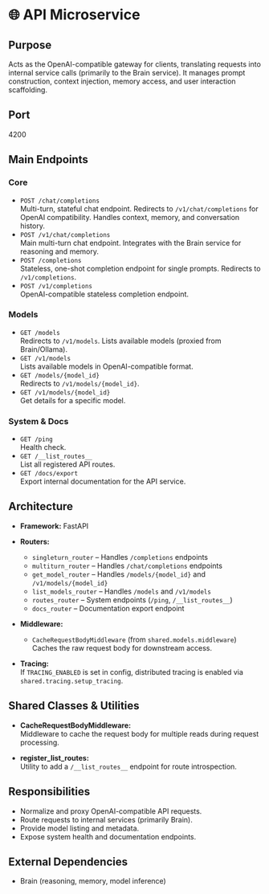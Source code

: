 # 🌐 API Microservice

## Purpose

Acts as the OpenAI-compatible gateway for clients, translating requests into internal service calls (primarily to the Brain service). It manages prompt construction, context injection, memory access, and user interaction scaffolding.

## Port

4200

## Main Endpoints

### Core

- `POST /chat/completions`  
  Multi-turn, stateful chat endpoint. Redirects to `/v1/chat/completions` for OpenAI compatibility. Handles context, memory, and conversation history.
- `POST /v1/chat/completions`  
  Main multi-turn chat endpoint. Integrates with the Brain service for reasoning and memory.
- `POST /completions`  
  Stateless, one-shot completion endpoint for single prompts. Redirects to `/v1/completions`.
- `POST /v1/completions`  
  OpenAI-compatible stateless completion endpoint.

### Models

- `GET /models`  
  Redirects to `/v1/models`. Lists available models (proxied from Brain/Ollama).
- `GET /v1/models`  
  Lists available models in OpenAI-compatible format.
- `GET /models/{model_id}`  
  Redirects to `/v1/models/{model_id}`.
- `GET /v1/models/{model_id}`  
  Get details for a specific model.

### System & Docs

- `GET /ping`  
  Health check.
- `GET /__list_routes__`  
  List all registered API routes.
- `GET /docs/export`  
  Export internal documentation for the API service.

## Architecture

- **Framework:** FastAPI
- **Routers:**  
  - `singleturn_router` – Handles `/completions` endpoints  
  - `multiturn_router` – Handles `/chat/completions` endpoints  
  - `get_model_router` – Handles `/models/{model_id}` and `/v1/models/{model_id}`  
  - `list_models_router` – Handles `/models` and `/v1/models`  
  - `routes_router` – System endpoints (`/ping`, `/__list_routes__`)  
  - `docs_router` – Documentation export endpoint

- **Middleware:**  
  - `CacheRequestBodyMiddleware` (from `shared.models.middleware`)  
    Caches the raw request body for downstream access.

- **Tracing:**  
  If `TRACING_ENABLED` is set in config, distributed tracing is enabled via `shared.tracing.setup_tracing`.

## Shared Classes & Utilities

- **CacheRequestBodyMiddleware:**  
  Middleware to cache the request body for multiple reads during request processing.

- **register_list_routes:**  
  Utility to add a `/__list_routes__` endpoint for route introspection.

## Responsibilities

- Normalize and proxy OpenAI-compatible API requests.
- Route requests to internal services (primarily Brain).
- Provide model listing and metadata.
- Expose system health and documentation endpoints.

## External Dependencies

- Brain (reasoning, memory, model inference)